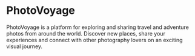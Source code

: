 # PhotoVoyage
PhotoVoyage is a platform for exploring and sharing travel and adventure photos from around the world. Discover new places, share your experiences and connect with other photography lovers on an exciting visual journey.
